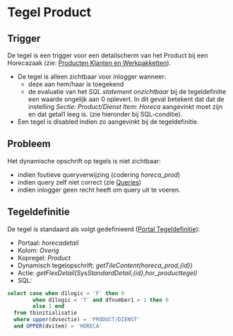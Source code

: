 # Tegel Product

## Trigger

De tegel is een trigger voor een detailscherm van het Product bij een Horecazaak (zie: [Producten Klanten en Werkpakketten](/docs/instellen_inrichten/producten_klanten_werkpakketten.md)).

- De tegel is alleen zichtbaar voor inlogger wanneer:
  - deze aan hem/haar is toegekend
  - de evaluatie van het _SQL statement onzichtbaar_ bij de tegeldefinitie een waarde ongelijk aan 0 oplevert. In dit geval betekent dat dat de instelling _Sectie: Product/Dienst Item: Horeca_ aangevinkt moet zijn en dat getal1 leeg is. (zie hieronder bij SQL-conditie).
- Een tegel is disabled indien zo aangevinkt bij de tegeldefinitie.

## Probleem

Het dynamische opschrift op tegels is niet zichtbaar:

- indien foutieve queryverwijzing (codering _horeca_prod_)
- indien query zelf niet correct (zie [Queries](/docs/instellen_inrichten/queries.md))
- indien inlogger geen recht heeft om query uit te voeren.

## Tegeldefinitie

De tegel is standaard als volgt gedefinieerd ([Portal Tegeldefinitie](/docs/instellen_inrichten/portaldefinitie/portal_tegel.md)):

- Portaal: _horecadetail_
- Kolom: _Overig_
- Kopregel: _Product_
- Dynamisch tegelopschrift: _getTileContent(horeca_prod,{id})_
- Actie: _getFlexDetail(SysStandardDetail,{id},hor_producttegel)_
- SQL:

```sql
select case when d1logic = 'F' then 0
        when d1logic = 'T' and dfnumber1 = 1 then 0
        else 1 end
  from tbinitialisatie
  where upper(dvsectie) = 'PRODUCT/DIENST'
  and UPPER(dvitem) = 'HORECA'
```
